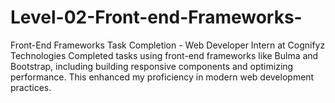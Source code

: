 # Level-02-Front-end-Frameworks-
Front-End Frameworks Task Completion - Web Developer Intern at Cognifyz Technologies  Completed tasks using front-end frameworks like Bulma and Bootstrap, including building responsive components and optimizing performance. This enhanced my proficiency in modern web development practices.
